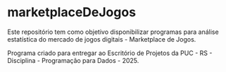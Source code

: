 # marketplaceDeJogos
Este repositório tem como objetivo disponibilizar programas para análise estatística do mercado de jogos digitais - Marketplace de Jogos.

Programa criado para entregar ao Escritório de Projetos da PUC - RS - Disciplina - Programação para Dados - 2025.